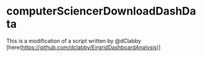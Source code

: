 # computerSciencerDownloadDashData
This is a modification of a script written by @dClabby [here(https://github.com/dclabby/EirgridDashboardAnalysis)]
